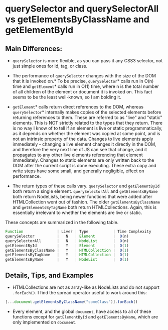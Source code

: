 # querySelector and querySelectorAll vs getElementsByClassName and getElementById

## Main Differences:

- `querySelector` is more flexible, as you can pass it any CSS3 selector, not just simple ones for id, tag, or class.

- The performance of `querySelector` changes with the size of the DOM that it is invoked on.* To be precise, `querySelector`* calls run in O(n) time and `getElement`* calls run in O(1) time, where n is the total number of all children of the element or document it is invoked on. This fact seems to be the least well-known, so I am bolding it.

- `getElement`* calls return direct references to the DOM, whereas `querySelector`* internally makes copies of the selected elements before returning references to them. These are referred to as "live" and "static" elements. This is NOT strictly related to the types that they return. There is no way I know of to tell if an element is live or static programmatically, as it depends on whether the element was copied at some point, and is not an intrinsic property of the data. Changes to live elements apply immediately - changing a live element changes it directly in the DOM, and therefore the very next line of JS can see that change, and it propagates to any other live elements referencing that element immediately. Changes to static elements are only written back to the DOM after the current script is done executing. These extra copy and write steps have some small, and generally negligible, effect on performance.

- The return types of these calls vary. `querySelector` and `getElementById` both return a single element. `querySelectorAll` and `getElementsByName` both return NodeLists, being newer functions that were added after HTMLCollection went out of fashion. The older `getElementsByClassName` and `getElementsByTagName` both return HTMLCollections. Again, this is essentially irrelevant to whether the elements are live or static.

These concepts are summarized in the following table.
```js
Function               | Live? | Type           | Time Complexity
querySelector          |   N   | Element        |  O(n)
querySelectorAll       |   N   | NodeList       |  O(n)
getElementById         |   Y   | Element        |  O(1)
getElementsByClassName |   Y   | HTMLCollection |  O(1)
getElementsByTagName   |   Y   | HTMLCollection |  O(1)
getElementsByName      |   Y   | NodeList       |  O(1)
```

## Details, Tips, and Examples
- HTMLCollections are not as array-like as NodeLists and do not support `.forEach()`. I find the spread operator useful to work around this:
```js
[...document.getElementsByClassName("someClass")].forEach()
```

- Every element, and the global `document`, have access to all of these functions except for `getElementById` and `getElementsByName`, which are only implemented on `document`.

